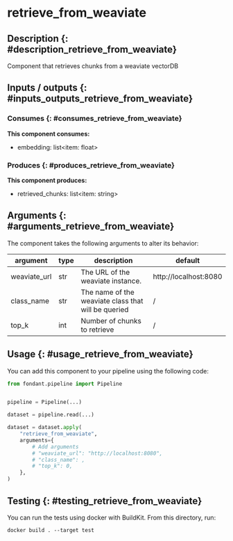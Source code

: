 # retrieve_from_weaviate

## Description {: #description_retrieve_from_weaviate}
Component that retrieves chunks from a weaviate vectorDB

## Inputs / outputs  {: #inputs_outputs_retrieve_from_weaviate}

### Consumes  {: #consumes_retrieve_from_weaviate}
**This component consumes:**

- embedding: list<item: float>





### Produces {: #produces_retrieve_from_weaviate}
**This component produces:**

- retrieved_chunks: list<item: string>



## Arguments {: #arguments_retrieve_from_weaviate}

The component takes the following arguments to alter its behavior:

| argument | type | description | default |
| -------- | ---- | ----------- | ------- |
| weaviate_url | str | The URL of the weaviate instance. | http://localhost:8080 |
| class_name | str | The name of the weaviate class that will be queried | / |
| top_k | int | Number of chunks to retrieve | / |

## Usage {: #usage_retrieve_from_weaviate}

You can add this component to your pipeline using the following code:

```python
from fondant.pipeline import Pipeline


pipeline = Pipeline(...)

dataset = pipeline.read(...)

dataset = dataset.apply(
    "retrieve_from_weaviate",
    arguments={
        # Add arguments
        # "weaviate_url": "http://localhost:8080",
        # "class_name": ,
        # "top_k": 0,
    },
)
```

## Testing {: #testing_retrieve_from_weaviate}

You can run the tests using docker with BuildKit. From this directory, run:
```
docker build . --target test
```
